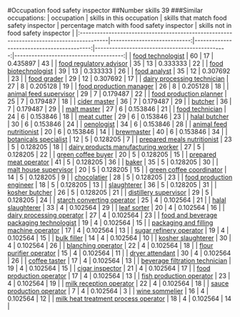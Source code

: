 #Occupation food safety inspector
##Number skills 39
###Similar occupations:
| occupation                                                                              |   skills in this occupation |   skills that match food safety inspector |   percentage match with food safety inspector |   skills not in food safety inspector |
|:----------------------------------------------------------------------------------------|----------------------------:|------------------------------------------:|----------------------------------------------:|--------------------------------------:|
| [food technologist](food_technologist.md)                                               |                          60 |                                        17 |                                      0.435897 |                                    43 |
| [food regulatory advisor](food_regulatory_advisor.md)                                   |                          35 |                                        13 |                                      0.333333 |                                    22 |
| [food biotechnologist](food_biotechnologist.md)                                         |                          39 |                                        13 |                                      0.333333 |                                    26 |
| [food analyst](food_analyst.md)                                                         |                          35 |                                        12 |                                      0.307692 |                                    23 |
| [food grader](food_grader.md)                                                           |                          29 |                                        12 |                                      0.307692 |                                    17 |
| [dairy processing technician](dairy_processing_technician.md)                           |                          27 |                                         8 |                                      0.205128 |                                    19 |
| [food production manager](food_production_manager.md)                                   |                          26 |                                         8 |                                      0.205128 |                                    18 |
| [animal feed supervisor](animal_feed_supervisor.md)                                     |                          29 |                                         7 |                                      0.179487 |                                    22 |
| [food production planner](food_production_planner.md)                                   |                          25 |                                         7 |                                      0.179487 |                                    18 |
| [cider master](cider_master.md)                                                         |                          36 |                                         7 |                                      0.179487 |                                    29 |
| [butcher](butcher.md)                                                                   |                          36 |                                         7 |                                      0.179487 |                                    29 |
| [malt master](malt_master.md)                                                           |                          27 |                                         6 |                                      0.153846 |                                    21 |
| [food technician](food_technician.md)                                                   |                          24 |                                         6 |                                      0.153846 |                                    18 |
| [meat cutter](meat_cutter.md)                                                           |                          29 |                                         6 |                                      0.153846 |                                    23 |
| [halal butcher](halal_butcher.md)                                                       |                          30 |                                         6 |                                      0.153846 |                                    24 |
| [oenologist](oenologist.md)                                                             |                          34 |                                         6 |                                      0.153846 |                                    28 |
| [animal feed nutritionist](animal_feed_nutritionist.md)                                 |                          20 |                                         6 |                                      0.153846 |                                    14 |
| [brewmaster](brewmaster.md)                                                             |                          40 |                                         6 |                                      0.153846 |                                    34 |
| [botanicals specialist](botanicals_specialist.md)                                       |                          12 |                                         5 |                                      0.128205 |                                     7 |
| [prepared meals nutritionist](prepared_meals_nutritionist.md)                           |                          23 |                                         5 |                                      0.128205 |                                    18 |
| [dairy products manufacturing worker](dairy_products_manufacturing_worker.md)           |                          27 |                                         5 |                                      0.128205 |                                    22 |
| [green coffee buyer](green_coffee_buyer.md)                                             |                          20 |                                         5 |                                      0.128205 |                                    15 |
| [prepared meat operator](prepared_meat_operator.md)                                     |                          41 |                                         5 |                                      0.128205 |                                    36 |
| [baker](baker.md)                                                                       |                          35 |                                         5 |                                      0.128205 |                                    30 |
| [malt house supervisor](malt_house_supervisor.md)                                       |                          20 |                                         5 |                                      0.128205 |                                    15 |
| [green coffee coordinator](green coffee coordinator.md)                                 |                          14 |                                         5 |                                      0.128205 |                                     9 |
| [chocolatier](chocolatier.md)                                                           |                          28 |                                         5 |                                      0.128205 |                                    23 |
| [food production engineer](food_production_engineer.md)                                 |                          18 |                                         5 |                                      0.128205 |                                    13 |
| [slaughterer](slaughterer.md)                                                           |                          36 |                                         5 |                                      0.128205 |                                    31 |
| [kosher butcher](kosher_butcher.md)                                                     |                          26 |                                         5 |                                      0.128205 |                                    21 |
| [distillery supervisor](distillery_supervisor.md)                                       |                          29 |                                         5 |                                      0.128205 |                                    24 |
| [starch converting operator](starch_converting_operator.md)                             |                          25 |                                         4 |                                      0.102564 |                                    21 |
| [halal slaughterer](halal_slaughterer.md)                                               |                          33 |                                         4 |                                      0.102564 |                                    29 |
| [leaf sorter](leaf_sorter.md)                                                           |                          20 |                                         4 |                                      0.102564 |                                    16 |
| [dairy processing operator](dairy_processing_operator.md)                               |                          27 |                                         4 |                                      0.102564 |                                    23 |
| [food and beverage packaging technologist](food_and_beverage_packaging_technologist.md) |                          19 |                                         4 |                                      0.102564 |                                    15 |
| [packaging and filling machine operator](packaging_and_filling_machine_operator.md)     |                          17 |                                         4 |                                      0.102564 |                                    13 |
| [sugar refinery operator](sugar_refinery_operator.md)                                   |                          19 |                                         4 |                                      0.102564 |                                    15 |
| [bulk filler](bulk_filler.md)                                                           |                          14 |                                         4 |                                      0.102564 |                                    10 |
| [kosher slaughterer](kosher_slaughterer.md)                                             |                          30 |                                         4 |                                      0.102564 |                                    26 |
| [blanching operator](blanching_operator.md)                                             |                          22 |                                         4 |                                      0.102564 |                                    18 |
| [flour purifier operator](flour_purifier_operator.md)                                   |                          15 |                                         4 |                                      0.102564 |                                    11 |
| [dryer attendant](dryer_attendant.md)                                                   |                          30 |                                         4 |                                      0.102564 |                                    26 |
| [coffee taster](coffee_taster.md)                                                       |                          17 |                                         4 |                                      0.102564 |                                    13 |
| [beverage filtration technician](beverage_filtration_technician.md)                     |                          19 |                                         4 |                                      0.102564 |                                    15 |
| [cigar inspector](cigar_inspector.md)                                                   |                          21 |                                         4 |                                      0.102564 |                                    17 |
| [food production operator](food_production_operator.md)                                 |                          17 |                                         4 |                                      0.102564 |                                    13 |
| [fish production operator](fish_production_operator.md)                                 |                          23 |                                         4 |                                      0.102564 |                                    19 |
| [milk reception operator](milk_reception_operator.md)                                   |                          22 |                                         4 |                                      0.102564 |                                    18 |
| [sauce production operator](sauce_production_operator.md)                               |                           7 |                                         4 |                                      0.102564 |                                     3 |
| [wine sommelier](wine_sommelier.md)                                                     |                          16 |                                         4 |                                      0.102564 |                                    12 |
| [milk heat treatment process operator](milk_heat_treatment_process_operator.md)         |                          18 |                                         4 |                                      0.102564 |                                    14 |
